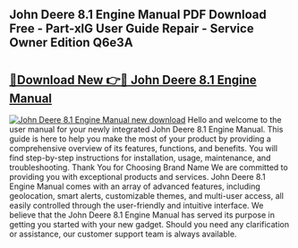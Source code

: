 ## John Deere 8.1 Engine Manual PDF Download Free - Part-xlG User Guide Repair - Service Owner Edition Q6e3A

# <h2><a href="http://bc8574.oget.top/?id=John+Deere+8.1+Engine+Manual">🔗Download New 👉🔴 John Deere 8.1 Engine Manual</a></h2>

[![John Deere 8.1 Engine Manual new download](https://i.imgur.com/5g1atiW.png)](http://bc8574.oget.top/?id=John+Deere+8.1+Engine+Manual)
Hello and welcome to the user manual for your newly integrated John Deere 8.1 Engine Manual. This guide is here to help you make the most of your product by providing a comprehensive overview of its features, functions, and benefits. You will find step-by-step instructions for installation, usage, maintenance, and troubleshooting. Thank You for Choosing Brand Name We are committed to providing you with exceptional products and services. John Deere 8.1 Engine Manual comes with an array of advanced features, including geolocation, smart alerts, customizable themes, and multi-user access, all easily controlled through the user-friendly and intuitive interface. We believe that the John Deere 8.1 Engine Manual has served its purpose in getting you started with your new gadget. Should you need any clarification or assistance, our customer support team is always available.
